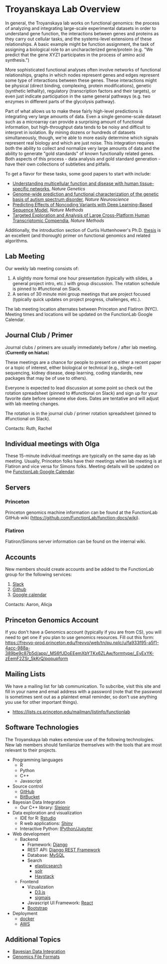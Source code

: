 # Troyanskaya Lab Overview
In general, the Troyanskaya lab works on functional genomics: the process of analyzing and integrating large-scale experimental datasets in order to understand gene function, the interactions between genes and proteins as they carry out cellular tasks, and the systems-level extensions of these relationships. A basic example might be function assignment, the task of assigning a biological role to an uncharacterized gene/protein (e.g. "We predict that the gene XYZ1 participates in the process of amino acid synthesis.")

More sophisticated functional analyses often involve networks of functional relationships, graphs in which nodes represent genes and edges represent some type of interactions between these genes. These interactions might be physical (direct binding, complexing, protein modifications), genetic (synthetic lethality), regulatory (transcription factors and their targets), or even just indicate participation in the same general pathways (e.g. two enzymes in different parts of the glycolysis pathway).

Part of what allows us to make these fairly high-level predictions is integrating very large amounts of data. Even a single genome-scale dataset such as a microarray can provide a surprising amount of functional information, but high-throughput data tends to be noisy and difficult to interpret in isolation. By mining dozens or hundreds of datasets simultaneously, though, we're able to more easily determine which signals represent real biology and which are just noise. This integration requires both the ability to collect and normalize very large amounts of data and the ability to generate "gold standards" of known functionally related genes. Both aspects of this process - data analysis and gold standard generation - have their own collections of subtleties and pitfalls.

To get a flavor for these tasks, some good papers to start with include:

* [Understanding multicellular function and disease with human tissue-specific networks](http://www.nature.com/ng/journal/v47/n6/full/ng.3259.html), *Nature Genetics*
* [Genome-wide prediction and functional characterization of the genetic basis of autism spectrum disorder](http://www.nature.com/neuro/journal/v19/n11/full/nn.4353.html), *Nature Neuroscience*
* [Predicting Effects of Noncoding Variants with Deep Learning-Based Sequence Model](http://www.nature.com/nmeth/journal/v12/n10/full/nmeth.3547.html), *Nature Methods*
* [Targeted Exploration and Analysis of Large Cross-Platform Human Transcriptomic Compendia](http://www.nature.com/nmeth/journal/v12/n3/full/nmeth.3249.html), *Nature Methods*

Additionally, the introduction section of Curtis Huttenhower's Ph.D. [thesis](https://www.cs.princeton.edu/techreports/2008/841.pdf) is an excellent (and thorough) primer on functional genomics and related algorithms.

## Lab Meeting

Our weekly lab meeting consists of:
  1. A slightly more formal one hour presentation (typically with slides, a general project intro, etc.) with group discussion. The rotation schedule is pinned to #functional on Slack.
  2. A series of 30 minute mini group meetings that are project focused (typically quick updates on project progress, challenges, etc.). 
 
The lab meeting location alternates between Princeton and Flatiron (NYC). Meeting times and locations will be updated on the FunctionLab Google Calendar.


## Journal Club / Primer
Journal clubs / primers are usually immediately before / after lab meeting. (**Currently on hiatus**) 

These meetings are a chance for people to present on either a recent paper or a topic of interest, either biological or technical (e.g., single-cell sequencing, kidney disease, deep learning, coding standards, new packages that may be of use to others).

Everyone is expected to lead discussion at some point so check out the rotation spreadsheet (pinned to #functional on Slack) and sign up for your favorite date before someone else does. Dates are tentative and will adjust with lab meeting changes. 

The rotation is in the journal club / primer rotation spreadsheet (pinned to #functional on Slack).

Contacts: Ruth, Rachel

## Individual meetings with Olga

These 15-minute individual meetings are typically on the same day as lab meeting. Usually, Princeton folks have their meetings when lab meeting is at Flatiron and vice versa for Simons folks. Meeting details will be updated on the [FunctionLab Google Calendar](https://calendar.google.com/calendar/embed?src=a0qlpr9koc8a3rgl6opq97hbl0%40group.calendar.google.com&ctz=America%2FNew_York).

## Servers

### Princeton
Princeton genomics machine information can be found at the FunctionLab GitHub wiki (https://github.com/FunctionLab/function-docs/wiki).

### Flatiron
Flatiron/Simons server information can be found on the internal wiki.

## Accounts

New members should create accounts and be added to the FunctionLab group for the following services:

1. [Slack](http://functionlab.slack.com)
2. [Github](https://github.com/FunctionLab/)
3. [Google calendar](https://calendar.google.com/calendar/embed?src=a0qlpr9koc8a3rgl6opq97hbl0%40group.calendar.google.com&ctz=America%2FNew_York)

Contacts: Aaron, Alicja

## Princeton Genomics Account

If you don't have a Genomics account (typically if you are from CS), you will need to get one if you plan to use genomics resources. Fill out this form:
https://frevvo-prod.princeton.edu/frevvo/web/tn/pu.nplc/u/fa933f95-a5f1-4acc-988a-389be9c87b5d/app/_MS6fUDoEEemXbYTKx6ZLAw/formtype/_EyExYK-zEemF2ZSr_5kKrQ/popupform

## Mailing Lists

We have a mailing list for lab communication. To subcribe, visit this site and fill in your name and email address with a password (note that the password is sometimes sent out as a plaintext email reminder, so don't use anything you use for other important things).

* https://lists.cs.princeton.edu/mailman/listinfo/functionlab

## Software Technologies
The Troyanskaya lab makes extensive use of the following technologies. New lab members should familiarize themselves with the tools that are most relevant to their projects.

* Programming languages
  * R
  * Python
  * C++
  * Javascript
* Source control
  * [GitHub](https://github.com/)
  * [BitBucket](https://bitbucket.org/)
* Bayesian Data Integration
   * Our C++ library: [Sleipnir](http://libsleipnir.bitbucket.org/)
* Data exploration and visualization
  * IDE for R: [Rstudio](https://www.rstudio.com/)
  * R web applications: [Shiny](https://shiny.rstudio.com/)
  * Interactive Python: [IPython/Jupyter](https://ipython.org/)
* Web development
  * Backend
    * Framework: [Django](https://www.djangoproject.com/)
    * REST API: [Django REST Framework](http://www.django-rest-framework.org/)
    * Database: [MySQL](https://www.mysql.com/)
    * Search
      * [elasticsearch](https://www.elastic.co/)
      * [solr](http://lucene.apache.org/solr/)
      * [Haystack](http://haystacksearch.org/)
  * Frontend
    * Vizualization
      * [D3.js](https://d3js.org/)
      * [sigmajs](http://sigmajs.org/)
    * Javascript UI Framework: [React](https://facebook.github.io/react/)
    * [Bootstrap](http://getbootstrap.com/)
* Deployment
  * [docker](https://www.docker.com/)
  * [AWS](https://aws.amazon.com/)

## Additional Topics

* [Bayesian Data Integration](http://functionlab.readthedocs.io/en/latest/bayesian-integration.html)
* [Genomics File Formats](http://functionlab.readthedocs.io/en/latest/file-formats.html)
